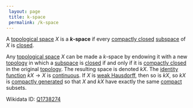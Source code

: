 ```yaml
---
 layout: page
 title: k-space
 permalink: /k-space
---
```

A [topological space](https://defsmath.github.io/DefsMath/topological_space) $X$ is a **$k$-space** if every [compactly closed](https://defsmath.github.io/DefsMath/compactly_closed) [subspace](https://defsmath.github.io/DefsMath/subspace_topology) of $X$ is [closed](https://defsmath.github.io/DefsMath/closed).

Any [topological space](https://defsmath.github.io/DefsMath/topological_space) $X$ can be made a $k$-space by endowing it with a new [topology](https://defsmath.github.io/DefsMath/topological_space) in which a [subspace](https://defsmath.github.io/DefsMath/##################subspace) is [closed](https://defsmath.github.io/DefsMath/closed) if and only if it is [compactly closed](https://defsmath.github.io/DefsMath/compactly_closed) in the original [topology](https://defsmath.github.io/DefsMath/##################topology). The resulting space is denoted $kX$. The [identity function](https://defsmath.github.io/DefsMath/identity_function) $kX\to X$ is [continuous](https://defsmath.github.io/DefsMath/continuous). If $X$ is [weak Hausdorff](https://defsmath.github.io/DefsMath/weak_Hausdorff), then so is $kX$, so $kX$ is [compactly generated](https://defsmath.github.io/DefsMath/compactly_generated) so that $X$ and $kX$ have exactly the same [compact](https://defsmath.github.io/DefsMath/compact) subsets.

Wikidata ID: [Q1738274](https://www.wikidata.org/wiki/Q1738274)